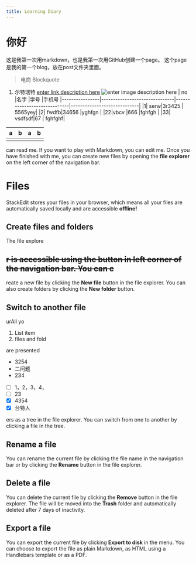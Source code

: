 ```yaml
---
title: Learning Diary
---
```

# 你好

这是我第一次用markdown，也是我第一次用GitHub创建一个page。
这个page是我的第一个blog，放在post文件夹里面。


> 电商
> Blockquote
> 

 1. 尔特瑞特
[enter link description here](https://scholar.google.com/schhp?hl=en-US)
![enter image description here](https://htmlmarkdown.com/wp-content/uploads/markdown-editors.png)
|      no          |名字                          |学号                       |手机号
|----------------|-------------------------------|-----------------------------|-----------------------------|
|1| serw|3r3425 | 5565yey|
|2| fwdfb|34656 |yghfgn |
|22|vbcv |666 |fghfgh |
|33| vsdfsdf|67 | fghfghf|

|  a| b |  a| b |
|--|--|--|--|
|  |  |

can read me. If you want to play with Markdown, you can edit me. Once you have finished with me, you can create new files by opening the **file explorer** on the left corner of the navigation bar.


# Files

StackEdit stores your files in your browser, which means all your files are automatically saved locally and are accessible **offline!**

## Create files and folders

The file explore

## ~~r is accessible using the button in left corner of the navigation bar. You can c~~

reate a new file by clicking the **New file** button in the file explorer. You can also create folders by clicking the **New folder** button.

## Switch to another file

urAll yo

 1. List item
 2. files and fold

are presented
 - 3254
 - 二问题
 - 234



 - [ ] 1，2，3，4，
 - [ ] 23 
 - [x] 4354
 - [x] 台特人

 ers  as a tree in the file explorer. You can switch from one to another by clicking a file in the tree.

## Rename a file

You can rename the current file by clicking the file name in the navigation bar or by clicking the **Rename** button in the file explorer.

## Delete a file

You can delete the current file by clicking the **Remove** button in the file explorer. The file will be moved into the **Trash** folder and automatically deleted after 7 days of inactivity.

## Export a file

You can export the current file by clicking **Export to disk** in the menu. You can choose to export the file as plain Markdown, as HTML using a Handlebars template or as a PDF.

